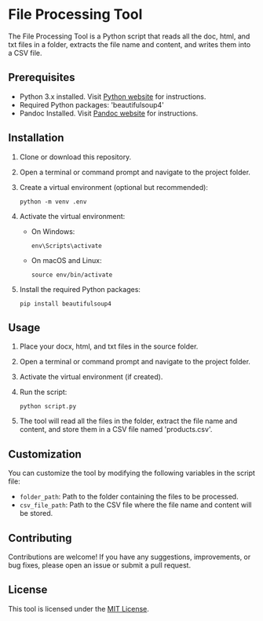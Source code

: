 # File Processing Tool

The File Processing Tool is a Python script that reads all the doc, html, and txt files in a folder, extracts the file name and content, and writes them into a CSV file.

## Prerequisites

- Python 3.x installed. Visit [Python website](https://www.python.org/downloads/) for instructions.
- Required Python packages: 'beautifulsoup4'
- Pandoc Installed. Visit [Pandoc website](https://pandoc.org/installing.html) for instructions.

## Installation

1. Clone or download this repository.

2. Open a terminal or command prompt and navigate to the project folder.

3. Create a virtual environment (optional but recommended):
   ```
   python -m venv .env
   ```

4. Activate the virtual environment:
   - On Windows:
     ```
     env\Scripts\activate
     ```
   - On macOS and Linux:
     ```
     source env/bin/activate
     ```

5. Install the required Python packages:
   ```
   pip install beautifulsoup4
   ```

## Usage

1. Place your docx, html, and txt files in the source folder.

2. Open a terminal or command prompt and navigate to the project folder.

3. Activate the virtual environment (if created).

4. Run the script:
   ```
   python script.py
   ```

5. The tool will read all the files in the folder, extract the file name and content, and store them in a CSV file named 'products.csv'.

## Customization

You can customize the tool by modifying the following variables in the script file:

- `folder_path`: Path to the folder containing the files to be processed.
- `csv_file_path`: Path to the CSV file where the file name and content will be stored.

## Contributing

Contributions are welcome! If you have any suggestions, improvements, or bug fixes, please open an issue or submit a pull request.

## License

This tool is licensed under the [MIT License](LICENSE).